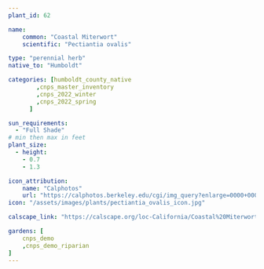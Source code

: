 ```yaml
---
plant_id: 62

name: 
    common: "Coastal Miterwort"  
    scientific: "Pectiantia ovalis"  

type: "perennial herb"
native_to: "Humboldt"

categories: [humboldt_county_native
        ,cnps_master_inventory
        ,cnps_2022_winter
        ,cnps_2022_spring
      ]

sun_requirements:
  - "Full Shade"
# min then max in feet
plant_size:
  - height: 
    - 0.7
    - 1.3

icon_attribution: 
    name: "Calphotos" 
    url: "https://calphotos.berkeley.edu/cgi/img_query?enlarge=0000+0000+0511+2303" 
icon: "/assets/images/plants/pectiantia_ovalis_icon.jpg"

calscape_link: "https://calscape.org/loc-California/Coastal%20Miterwort%20(Pectiantia%20ovalis)"

gardens: [ 
    cnps_demo
    ,cnps_demo_riparian
]
---
```




